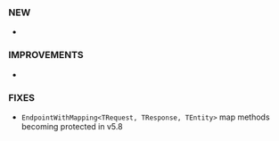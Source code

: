 ### NEW
- 

### IMPROVEMENTS
- 

### FIXES
- `EndpointWithMapping<TRequest, TResponse, TEntity>` map methods becoming protected in v5.8
